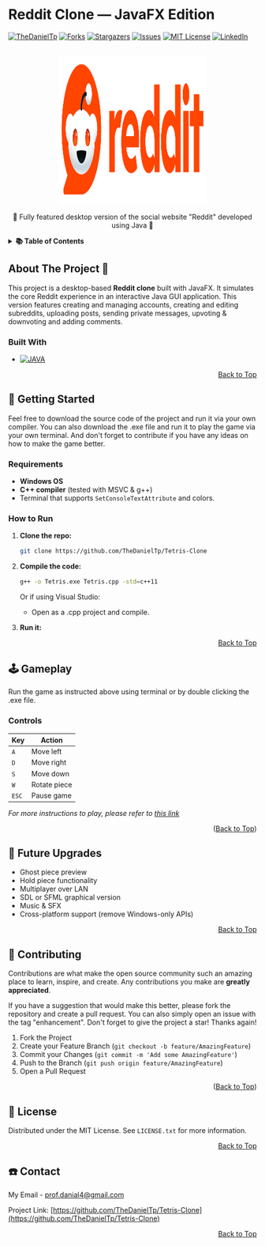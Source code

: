 # Reddit Clone — JavaFX Edition
<a name="readme-top"></a>

<!-- PROJECT SHIELDS -->
[![TheDanielTp][contributors-shield]][contributors-url]
[![Forks][forks-shield]][forks-url]
[![Stargazers][stars-shield]][stars-url]
[![Issues][issues-shield]][issues-url]
[![MIT License][license-shield]][license-url]
[![LinkedIn][linkedin-shield]][linkedin-url]

<!-- PROJECT LOGO -->
<br />
<div align="center">
  <a href="https://github.com/TheDanielTp/Reddit-Clone-JavaFX">
    <img src="/Logo.png" alt="Logo" width="300" height="300">
  </a>
  <p align="center">
    🍊 Fully featured desktop version of the social website "Reddit" developed using Java 🍊
    <br />
  </p>
</div>

<!-- TABLE OF CONTENTS -->
<details>
  <summary><strong>📚 Table of Contents</strong></summary>
  
  - [About the Project](#about-the-project-)

</details>

<!-- ABOUT THE PROJECT -->
## About The Project 🎨

This project is a desktop-based **Reddit clone** built with JavaFX. It simulates the core Reddit experience in an interactive Java GUI application. This version features creating and managing accounts, creating and editing subreddits, uploading posts, sending private messages, upvoting & downvoting and adding comments.

### Built With 

* [![JAVA][java-shield]][java-url]

<p align="right"><a href="#readme-top">Back to Top</a></p>



<!-- GETTING STARTED -->
## 🧩 Getting Started

Feel free to download the source code of the project and run it via your own compiler. You can also download the .exe file and run it to play the game via your own terminal. And don't forget to contribute if you have any ideas on how to make the game better.

### Requirements
- **Windows OS**
- **C++ compiler** (tested with MSVC & g++)
- Terminal that supports `SetConsoleTextAttribute` and colors.


### How to Run

1. **Clone the repo:**
   ```bash
   git clone https://github.com/TheDanielTp/Tetris-Clone

2. **Compile the code:**
    ```bash
    g++ -o Tetris.exe Tetris.cpp -std=c++11
    ```
   Or if using Visual Studio:
   - Open as a .cpp project and compile.

3. **Run it:**

<p align="right"><a href="#readme-top">Back to Top</a></p>


<!-- USAGE EXAMPLES -->
## 🕹️ Gameplay

Run the game as instructed above using terminal or by double clicking the .exe file.

### Controls
| Key   | Action       |
| ----- | ------------ |
| `A`   | Move left    |
| `D`   | Move right   |
| `S`   | Move down    |
| `W`   | Rotate piece |
| `ESC` | Pause game   |

_For more instructions to play, please refer to [this link](https://www.wikihow.com/Beat-Tetris)_

<p align="right">(<a href="#readme-top">Back to Top</a>)</p>

## 🚀 Future Upgrades
- Ghost piece preview
- Hold piece functionality
- Multiplayer over LAN
- SDL or SFML graphical version
- Music & SFX
- Cross-platform support (remove Windows-only APIs)

<p align="right"><a href="#readme-top">Back to Top</a></p>

<!-- CONTRIBUTING -->
## 🧱 Contributing

Contributions are what make the open source community such an amazing place to learn, inspire, and create. Any contributions you make are **greatly appreciated**.

If you have a suggestion that would make this better, please fork the repository and create a pull request. You can also simply open an issue with the tag "enhancement".
Don't forget to give the project a star! Thanks again!

1. Fork the Project
2. Create your Feature Branch (`git checkout -b feature/AmazingFeature`)
3. Commit your Changes (`git commit -m 'Add some AmazingFeature'`)
4. Push to the Branch (`git push origin feature/AmazingFeature`)
5. Open a Pull Request

<p align="right">(<a href="#readme-top">Back to Top</a>)</p>



<!-- LICENSE -->
## 📄 License

Distributed under the MIT License. See `LICENSE.txt` for more information.

<p align="right"><a href="#readme-top">Back to Top</a></p>



<!-- CONTACT -->
## ☎️ Contact

My Email - [prof.danial4@gmail.com](mailto:prof.danial4@gmail.com)

Project Link: [https://github.com/TheDanielTp/Tetris-Clone](https://github.com/TheDanielTp/Tetris-Clone)

<p align="right"><a href="#readme-top">Back to Top</a></p>



<!-- MARKDOWN LINKS & IMAGES -->
<!-- https://www.markdownguide.org/basic-syntax/#reference-style-links -->
[contributors-shield]: https://img.shields.io/github/contributors/TheDanielTp/Reddit-Clone-JavaFX.svg?style=for-the-badge
[contributors-url]: https://github.com/TheDanielTp/Reddit-Clone-JavaFX/graphs/contributors
[forks-shield]: https://img.shields.io/github/forks/TheDanielTp/Reddit-Clone-JavaFX.svg?style=for-the-badge
[forks-url]: https://github.com/TheDanielTp/Reddit-Clone-JavaFX/network/members
[java-shield]: https://img.shields.io/badge/Java-%23ED8B00.svg?logo=openjdk&logoColor=white
[java-url]: https://www.java.com/
[stars-shield]: https://img.shields.io/github/stars/TheDanielTp/Reddit-Clone-JavaFX.svg?style=for-the-badge
[stars-url]: https://github.com/TheDanielTp/Reddit-Clone-JavaFX/stargazers
[issues-shield]: https://img.shields.io/github/issues/TheDanielTp/Reddit-Clone-JavaFX.svg?style=for-the-badge
[issues-url]: https://github.com/TheDanielTp/Reddit-Clone-JavaFX/issues
[license-shield]: https://img.shields.io/github/license/TheDanielTp/Reddit-Clone-JavaFX.svg?style=for-the-badge
[license-url]: https://github.com/TheDanielTp/Reddit-Clone-JavaFX/blob/master/LICENSE.txt
[linkedin-shield]: https://img.shields.io/badge/-LinkedIn-black.svg?style=for-the-badge&logo=linkedin&colorB=555
[linkedin-url]: https://linkedin.com/in/TheDanielTp
